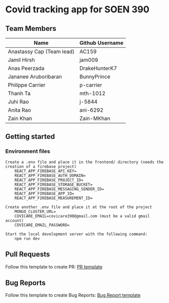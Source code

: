 # Covid tracking app for SOEN 390

## Team Members

| Name                      | Github Username |
| ------------------------- | --------------- |
| Anastassy Cap (Team lead) | AC159           |
| Jamil Hirsh               | jam009          |
| Anas Peerzada             | DrakeHunterK7   |
| Jananee Aruboribaran      | BunnyPrince     |
| Philippe Carrier          | p-carrier       |
| Thanh Ta                  | mth-1012        |
| Juhi Rao                  | j-5844          |
| Anita Rao                 | ani-6292        |
| Zain Khan                 | Zain-MKhan      |

## Getting started

### Environment files

    Create a .env file and place it in the frontend/ directory (needs the creation of a firebase project)
        REACT_APP_FIREBASE_API_KEY=
        REACT_APP_FIREBASE_AUTH_DOMAIN=
        REACT_APP_FIREBASE_PROJECT_ID=
        REACT_APP_FIREBASE_STORAGE_BUCKET=
        REACT_APP_FIREBASE_MESSAGING_SENDER_ID=
        REACT_APP_FIREBASE_APP_ID=
        REACT_APP_FIREBASE_MEASUREMENT_ID=

    Create another .env file and place it at the root of the project
        MONGO_CLUSTER_URL=
        COVICARE_EMAIL=covicare390@gmail.com (must be a valid gmail account)
        COVICARE_EMAIL_PASSWORD=

    Start the local development server with the following command:
        npm run dev

## Pull Requests

Follow this template to create PR: [PR template](https://github.com/bean-pod/switchboard/blob/master/.github/pull_request_template.md)

## Bug Reports

Follow this template to create Bug Reports: [Bug Report template](https://github.com/bean-pod/switchboard/blob/master/.github/bug_report_template.md)
